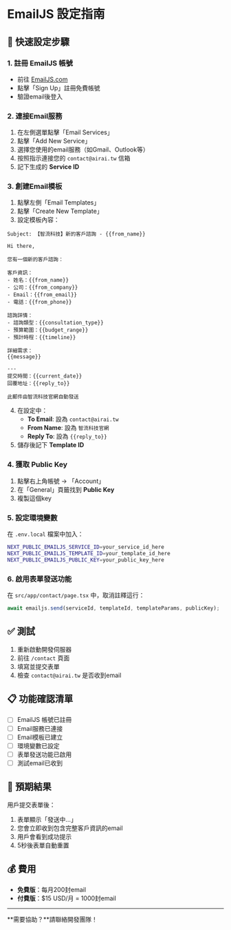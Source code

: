 # EmailJS 設定指南

## 🚀 快速設定步驟

### 1. 註冊 EmailJS 帳號
- 前往 [EmailJS.com](https://www.emailjs.com/)
- 點擊「Sign Up」註冊免費帳號
- 驗證email後登入

### 2. 連接Email服務
1. 在左側選單點擊「Email Services」
2. 點擊「Add New Service」
3. 選擇您使用的email服務（如Gmail、Outlook等）
4. 按照指示連接您的 `contact@airai.tw` 信箱
5. 記下生成的 **Service ID**

### 3. 創建Email模板
1. 點擊左側「Email Templates」
2. 點擊「Create New Template」  
3. 設定模板內容：

```
Subject: 【智流科技】新的客戶諮詢 - {{from_name}}

Hi there,

您有一個新的客戶諮詢：

客戶資訊：
- 姓名：{{from_name}}
- 公司：{{from_company}}  
- Email：{{from_email}}
- 電話：{{from_phone}}

諮詢詳情：
- 諮詢類型：{{consultation_type}}
- 預算範圍：{{budget_range}}
- 預計時程：{{timeline}}

詳細需求：
{{message}}

---
提交時間：{{current_date}}
回覆地址：{{reply_to}}

此郵件由智流科技官網自動發送
```

4. 在設定中：
   - **To Email**: 設為 `contact@airai.tw`
   - **From Name**: 設為 `智流科技官網`
   - **Reply To**: 設為 `{{reply_to}}`
5. 儲存後記下 **Template ID**

### 4. 獲取 Public Key
1. 點擊右上角帳號 → 「Account」
2. 在「General」頁籤找到 **Public Key**
3. 複製這個key

### 5. 設定環境變數
在 `.env.local` 檔案中加入：

```bash
NEXT_PUBLIC_EMAILJS_SERVICE_ID=your_service_id_here
NEXT_PUBLIC_EMAILJS_TEMPLATE_ID=your_template_id_here  
NEXT_PUBLIC_EMAILJS_PUBLIC_KEY=your_public_key_here
```

### 6. 啟用表單發送功能
在 `src/app/contact/page.tsx` 中，取消註釋這行：
```javascript
await emailjs.send(serviceId, templateId, templateParams, publicKey);
```

## ✅ 測試
1. 重新啟動開發伺服器
2. 前往 `/contact` 頁面
3. 填寫並提交表單
4. 檢查 `contact@airai.tw` 是否收到email

## 📋 功能確認清單
- [ ] EmailJS 帳號已註冊
- [ ] Email服務已連接
- [ ] Email模板已建立
- [ ] 環境變數已設定
- [ ] 表單發送功能已啟用
- [ ] 測試email已收到

## 🎯 預期結果
用戶提交表單後：
1. 表單顯示「發送中...」
2. 您會立即收到包含完整客戶資訊的email
3. 用戶會看到成功提示
4. 5秒後表單自動重置

## 💰 費用
- **免費版**：每月200封email
- **付費版**：$15 USD/月 = 1000封email

---
**需要協助？**請聯絡開發團隊！ 